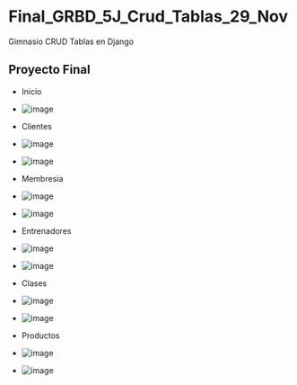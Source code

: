 # Final_GRBD_5J_Crud_Tablas_29_Nov
Gimnasio CRUD Tablas en Django
## Proyecto Final
- Inicio
- ![image](https://github.com/user-attachments/assets/58775a95-9b81-477e-8ea8-693f69bdb57a)


- Clientes
- ![image](https://github.com/user-attachments/assets/bbace2a5-0536-41f7-9ac3-0fa18df54257)
- ![image](https://github.com/user-attachments/assets/254327af-c3fc-45f0-b9bc-8c4f60184a22)

- Membresia
- ![image](https://github.com/user-attachments/assets/b8afa9f6-7f13-42ca-ba83-089002d1f4b0)
- ![image](https://github.com/user-attachments/assets/75f589bd-7ed4-452f-8765-5cf0560f3bd5)

- Entrenadores
- ![image](https://github.com/user-attachments/assets/a195f615-29f2-4856-a47b-a369d177432e)
- ![image](https://github.com/user-attachments/assets/41e368d9-b8f4-44e3-b5c9-9cc9ca6a45bc)

- Clases
- ![image](https://github.com/user-attachments/assets/4fa12f58-c046-48a2-a9ac-abc7a2feb4a3)
- ![image](https://github.com/user-attachments/assets/221a97fc-6c96-4e59-8d1c-3402637ece22)

- Productos
- ![image](https://github.com/user-attachments/assets/441e5f5b-80be-4101-878d-74e73abaf7b6)
- ![image](https://github.com/user-attachments/assets/227517d4-e5bd-4e10-84bb-f51c02f45afb)

